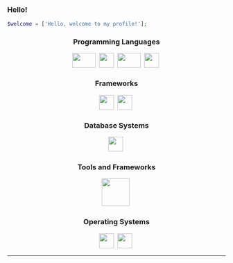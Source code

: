 ### Hello!

```php
$welcome = ['Hello, welcome to my profile!'];
```
<p align="left">
</p>
<div align="center">

### Programming Languages

<img height="34" width="54" src="https://icongr.am/devicon/php-plain.svg?size=128&color=001eff" />&nbsp;
<img height="34" width="34" src="https://upload.wikimedia.org/wikipedia/commons/a/a7/React-icon.svg" />&nbsp;
<img height="34" width="54" src="https://upload.wikimedia.org/wikipedia/commons/d/d9/Node.js_logo.svg" />&nbsp;
<img height="34" width="34" src="https://icongr.am/devicon/javascript-original.svg?size=128&color=currentColor" />&nbsp;

### Frameworks

<img height="34" width="34" src="https://icongr.am/devicon/cakephp-original.svg?size=128&color=ff0000" />&nbsp;
<img height="34" width="34" src="https://icongr.am/devicon/laravel-plain.svg?size=128&color=ff0000" />&nbsp;


### Database Systems

<img height="34" width="34" src="https://icongr.am/devicon/mysql-original-wordmark.svg?size=128&color=currentColor" />&nbsp;

### Tools and Frameworks
  
<img height="64" width="64" src="https://cdn.discordapp.com/attachments/850965910252814347/869255598959632474/kisspng-bootstrap-responsive-web-design-web-development-lo-5af676c0755361.6918533815261016964806.png" />&nbsp;


### Operating Systems

<img height="34" width="34" src="https://icongr.am/devicon/windows8-original.svg?size=128&color=currentColor" />&nbsp;
<img height="34" width="34" src="https://cdn.discordapp.com/attachments/850965910252814347/869254715790225408/openlogo-75.png" />&nbsp;
</div>


<hr>
